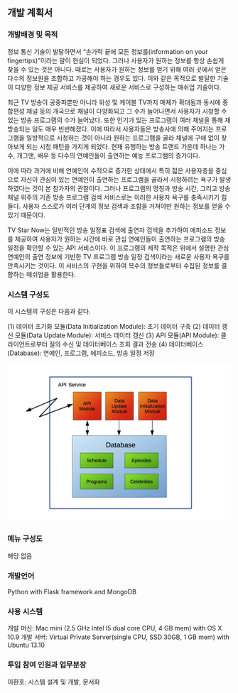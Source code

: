 ## 개발 계획서

### 개발배경 및 목적

정보 통신 기술이 발달하면서 “손가락 끝에 모든 정보를(information on your fingertips)”이라는 말이 현실이 되었다. 그러나 사용자가 원하는 정보를 항상 손쉽게 찾을 수 있는 것은 아니다. 때로는 사용자가 원하는 정보를 얻기 위해 여러 곳에서 얻은 다수의 정보원을 조합하고 가공해야 하는 경우도 있다. 이와 같은 목적으로 발달한 기술이 다양한 정보 제공 서비스를 제공하여 새로운 서비스로 구성하는 매쉬업 기술이다.

최근 TV 방송이 공중파뿐만 아니라 위성 및 케이블 TV까지 매체가 확대됨과 동시에 종합편성 채널 등의 개국으로 채널이 다양화되고 그 수가 늘어나면서 사용자가 시청할 수 있는 방송 프로그램의 수가 늘어났다. 또한 인기가 있는 프로그램이 여러 채널을 통해 재방송되는 일도 매우 빈번해졌다. 이에 따라서 사용자들은 방송사에 의해 주어지는 프로그램을 일방적으로 시청하는 것이 아니라 원하는 프로그램을 골라 채널에 구애 없이 찾아보게 되는 시청 패턴을 가지게 되었다. 현재 유행하는 방송 트랜드 가운데 하나는 가수, 개그맨, 배우 등 다수의 연예인들이 출연하는 예능 프로그램의 증가이다.

이에 따라 과거에 비해 연예인이 수적으로 증가한 상태에서 특히 젋은 사용자층을 중심으로 자신이 관심이 있는 연예인이 출연하는 프로그램을 골라서 시청하려는 욕구가 발생하였다는 것이 본 참가자의 관찰이다. 그러나 프로그램의 명칭과 방송 시간, 그리고 방송 채널 위주의 기존 방송 프로그램 검색 서비스로는 이러한 사용자 욕구를 충족시키기 힘들다. 사용자 스스로가 여러 단계의 정보 검색과 조합을 거쳐야만 원하는 정보를 얻을 수 있기 때문이다.

TV Star Now는 일반적인 방송 일정표 검색에 출연자 검색을 추가하여 에피소드 정보를 제공하여 사용자가 원하는 시간에 바로 관심 연예인들이 출연하는 프로그램의 방송 일정을 확인할 수 있는 API 서비스이다. 이 프로그램의 제작 목적은 위에서 설명한 관심 연예인의 출연 정보에 기반한 TV 프로그램 방송 일정 검색이라는 새로운 사용자 욕구를 만족시키는 것이다. 이 서비스의 구현을 위하여 복수의 정보들로부터 수집된 정보를 결합하는 매쉬업을 활용한다.

### 시스템 구성도

이 시스템의 구성은 다음과 같다.

(1) 데이터 초기화 모듈(Data Initialization Module): 초기 데이터 구축
(2) 데이터 갱신 모듈(Data Update Module): 서비스 데이터 갱신
(3) API 모듈(API Module): 클라이언트로부터 질의 수신 및 데이터베이스 조회 결과 전송
(4) 데이터베이스(Database): 연예인, 프로그램, 에피소드, 방송 일정 저장

![](image/api_service.jpg?raw=true)

### 메뉴 구성도

해당 없음

### 개발언어

Python with Flask framework and MongoDB

### 사용 시스템

개발 머신: Mac mini (2.5 GHz Intel I5 dual core CPU, 4 GB mem) with OS X 10.9
개발 서버: Virtual Private Server(single CPU, SSD 30GB, 1 GB mem) with Ubuntu 13.10

### 투입 참여 인원과 업무분장

이환호: 시스템 설계 및 개발, 문서화
